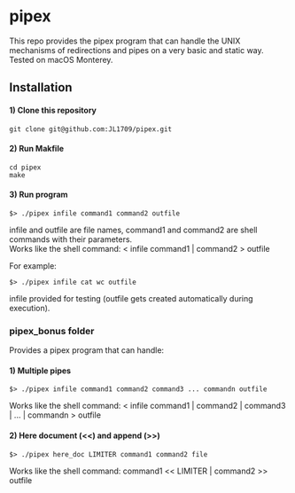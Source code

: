 # pipex

This repo provides the pipex program that can handle the UNIX mechanisms of redirections and pipes on a very basic and static way.  
Tested on macOS Monterey.

## Installation

#### 1) Clone this repository 
```
git clone git@github.com:JL1709/pipex.git
```

#### 2) Run Makfile
```
cd pipex
make
```

#### 3)  Run program
```
$> ./pipex infile command1 command2 outfile
```
infile and outfile are file names, command1 and command2 are shell commands with their parameters.  
Works like the shell command: < infile command1 | command2 > outfile
  
For example:
```
$> ./pipex infile cat wc outfile
```
infile provided for testing (outfile gets created automatically during execution).

### pipex_bonus folder
Provides a pipex program that can handle:

#### 1) Multiple pipes
```
$> ./pipex infile command1 command2 command3 ... commandn outfile
```
Works like the shell command: < infile command1 | command2 | command3 | ... | commandn > outfile

#### 2) Here document (<<) and append (>>)
```
$> ./pipex here_doc LIMITER command1 command2 file
```
Works like the shell command: command1 << LIMITER | command2 >> outfile
